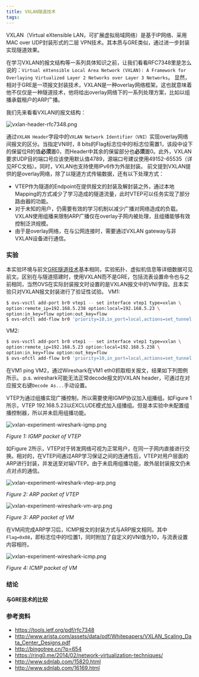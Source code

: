 ```yaml
---
title: VXLAN隧道技术
tags:
---
```


VXLAN（Virtual eXtensible LAN，可扩展虚拟局域网络）是基于IP网络、采用MAC over UDP封装形式的二层 VPN技术。其本质与GRE类似，通过进一步封装实现隧道效果。

在学习VXLAN的报文结构等一系列具体知识之前，让我们看看RFC7348里是怎么说的：`Virtual eXtensible Local Area Network (VXLAN): A Framework for Overlaying Virtualized Layer 2 Networks over Layer 3 Networks`。
显然，相对于GRE是一项报文封装技术，VXLAN是一种overlay网络框架。这也就意味着他不仅仅是一种隧道技术，他将给出overlay网络下的一系列处理方案，比如以组播承载租户的ARP广播。

<!-- more -->

我们先来看看VXLAN的报文结构：

![vxlan-header-rfc7348.png](./vxlan-header-rfc7348.png)

通过`VXLAN Header`字段中的`VXLAN Network Identifier（VNI）`实现overlay网络间报文的区分。当指定VNI时，8 bits的Flag标志位中的I标志位需置1，该段中设下的保留位R的值**必须**置0，而Header中其余的保留部分也**必须**置0。此外，VXLAN要求UDP目的端口号应该使用默认值4789，源端口号建议使用49152-65535（详见RFC文档）。同时，VXLAN也支持使用IPv6作为外层封装。
前文提到VXLAN提供的是overlay网络，除了以隧道方式传输数据，还有以下处理方式：
- VTEP作为隧道的Endpoint在提供报文的封装及解封装之外，通过本地Mapping的方式减少了学习造成的隧道流量，此时VTEP可以任务实现了部分路由器的功能。
- 对于未知的用户，仍需要有效的学习机制以减少广播对网络造成的负载。VXLAN使用组播来限制ARP广播仅在overlay子网内被处理，且组播能够有效控制泛洪规模。
- 由于是overlay网络，在与公网连接时，需要通过VXLAN gateway与非VXLAN设备进行通信。

### 实验

本实验环境与前文[GRE隧道技术](http://warcy.github.io/2016/04/29/GRE%E9%9A%A7%E9%81%93%E6%8A%80%E6%9C%AF/)基本相同，实验拓扑、虚拟机信息等详细数据可见前文。区别在与隧道搭建时，使用VXLAN而不是GRE，包括流表设置命令也与之前相同，当然OVS在实际封装报文时设置的是VXLAN报文中的VNI字段。且本实验只对VXLAN报文封装进行了验证性试验。
VM1:

```bash
$ ovs-vsctl add-port br0 vtep1 -- set interface vtep1 type=vxlan \
option:remote_ip=192.168.5.238 option:local=192.168.5.23 \
option:in_key=flow option:out_key=flow
$ ovs-ofctl add-flow br0 'priority=10,in_port=local,actions=set_tunnel:10,output=2'
```

VM2:

```bash
$ ovs-vsctl add-port br0 vtep1 -- set interface vtep1 type=vxlan \
option:remote_ip=192.168.5.23 option:local=192.168.5.238 \
option:in_key=flow option:out_key=flow
$ ovs-ofctl add-flow br0 'priority=10,in_port=local,actions=set_tunnel:10,output=2'
```

在VM1 ping VM2，通过Wireshark在VM1 eth0抓取相关报文，结果如下列图例所示。
p.s. wireshark可能无法正常decode报文的VXLAN header，可通过在对应报文右键`Decode As...`手动设置。

VTEP为通过组播实现广播控制，所以需要使用IGMP协议加入组播组。如Figure 1所示，VTEP 192.168.5.23以EXCLUDE模式加入组播组。但是本实验中未配置组播控制器，所以并未启用组播功能。

![vxlan-experiment-wireshark-igmp.png](./vxlan-experiment-wireshark-igmp.png)

*Figure 1: IGMP packet of VTEP*

如Figure 2所示，VTEP对于转发网络可视为正常用户，在同一子网内直接进行交换。相对的，在VTEP间通过ARP学习保证之间的连通性后，VTEP对用户层面的ARP进行封装，并发送至对端VTEP。由于未启用组播功能，故外层封装报文仍未点对点的通信。

![vxlan-experiment-wireshark-vtep-arp.png](./vxlan-experiment-wireshark-vtep-arp.png)

*Figure 2: ARP packet of VTEP*

![vxlan-experiment-wireshark-vm-arp.png](./vxlan-experiment-wireshark-vm-arp.png)

*Figure 3: ARP packet of VM*

在VM间完成ARP学习后，ICMP报文的封装方式与ARP报文相同。其中`Flag=0x08`，即标志位中的I位置1，同时附加了自定义的VNI值为10，与流表设置内容相符。

![vxlan-experiment-wireshark-icmp.png](./vxlan-experiment-wireshark-icmp.png)

*Figure 4: ICMP packet of VM*

### 结论

#### 与GRE技术的比较

### 参考资料

- https://tools.ietf.org/pdf/rfc7348
- http://www.arista.com/assets/data/pdf/Whitepapers/VXLAN_Scaling_Data_Center_Designs.pdf
- http://bingotree.cn/?p=654
- https://ring0.me/2014/02/network-virtualization-techniques/
- http://www.sdnlab.com/15820.html
- http://www.sdnlab.com/16169.html

